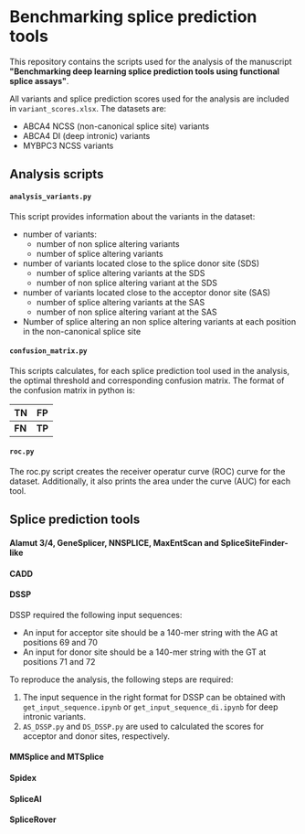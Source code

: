 # Benchmarking splice prediction tools

This repository contains the scripts used for the analysis of the manuscript **"Benchmarking deep learning splice prediction tools using functional splice assays"**.

All variants and splice prediction scores used for the analysis are included in `variant_scores.xlsx`. The datasets are:
- ABCA4 NCSS (non-canonical splice site) variants
- ABCA4 DI (deep intronic) variants
- MYBPC3 NCSS variants


## Analysis scripts

#### `analysis_variants.py`
This script provides information about the variants in the dataset:
- number of variants:  
    - number of non splice altering variants
    - number of splice altering variants
- number of variants located close to the splice donor site (SDS)
    - number of splice altering variants at the SDS
    - number of non splice altering variant at the SDS
- number of variants located close to the acceptor donor site (SAS)
    - number of splice altering variants at the SAS
    - number of non splice altering variant at the SAS
- Number of splice altering an non splice altering variants at each position in the non-canonical splice site

#### `confusion_matrix.py`
This scripts calculates, for each splice prediction tool used in the analysis, the optimal threshold and corresponding confusion matrix. The format of the confusion matrix in python is:

| TN | FP |
|-|-|
| **FN** | **TP** |

#### `roc.py`
The roc.py script creates the receiver operatur curve (ROC) curve for the dataset. Additionally, it also prints the area under the curve (AUC) for each tool. 


## Splice prediction tools

#### Alamut 3/4, GeneSplicer, NNSPLICE, MaxEntScan and SpliceSiteFinder-like

#### CADD

#### DSSP
DSSP required the following input sequences:
- An input for acceptor site should be a 140-mer string with the AG at positions 69 and 70
- An input for donor site should be a 140-mer string with the GT at positions 71 and 72

To reproduce the analysis, the following steps are required:
1. The input sequence in the right format for DSSP can be obtained with `get_input_sequence.ipynb` or `get_input_sequence_di.ipynb` for deep intronic variants.
2. `AS_DSSP.py` and `DS_DSSP.py` are used to calculated the scores for acceptor and donor sites, respectively.

#### MMSplice and MTSplice

#### Spidex

#### SpliceAI

#### SpliceRover



